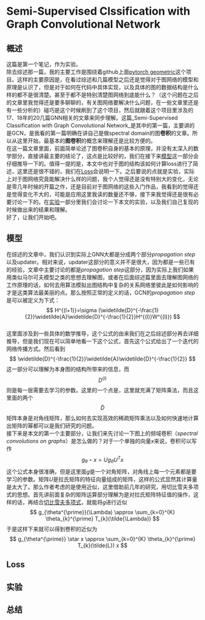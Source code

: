 # Semi-Supervised Clssification with Graph Convolutional Network

## 概述
  
这篇是第一个笔记，作为实验。  
    除去综述那一篇，我的主要工作是围绕着github上面[pytorch geometric](https://github.com/rusty1s/pytorch_geometric)这个项目。这样的主要原因是，在看过综述和几篇模型之后还是觉得对于图网络的模型和原理是认识了，但是对于如何在代码中具体实现，以及具体的图的数据结构是什么样的都不是很清楚。甚至于都不是特别清楚图网络到底能什么？（这个问题在之后的文章里我觉得还是要多聊聊的，有关图网络要解决什么问题，在一些文章里还是有一些分析的）碰巧是这个时候刷到了这个项目，然后就跟着这个项目里涉及的17、18年的20几篇GNN相关的文章来同步理解。这篇_Semi-Supervised Classification with Graph Convolutional Network_是其中的第一篇，主要讲的是GCN，是我看的第一篇明确在讲自己是做spectral domain的图**卷积**的文章。所以从这里开始，最基本的**图卷积**的概念来理解还是比较方便的。    
    在这一篇文章里面，前面简单论述了图卷积自身的基本的原理，并没有太深入的数学部分，直接讲最主要的结论了，这点是比较好的，我们在接下来[模型](##模型)这一部分会仔细推导一下的。值得一提的是，本文中也对于图的结构该如何计算loss进行了简述，这里还是很不错的，我们在[Loss](##Loss)会说明一下。之后要说的点就是实验，实际上对于图网络究竟能解决什么样的问题，我个人觉得还是没有特别大的变化，无论是零几年时候的开篇之作，还是目前对于图网络的这些入门作品，我看到的觉得还是觉得变化不大的，可能是应用这里我读的数量还不够，接下来我觉得还是很有必要讨论一下的。在[实验](##实验)一部分里我们会讨论一下本文的实验，以及我们自己复现的时候做出来的结果和理解。  
    好了，让我们开始吧。  

## 模型

在综述的文章中，我们认识到实际上GNN大都是分成两个部分*propagation step*以及updater。相对来说，updater这部分的意义并不是很大，因为都是一些已有的经验，文章中主要讨论的都是*propagation step*这部分，因为实际上我们如果用类似马尔可夫模型之类的思想去理解图，或者在后面综述篇里面去理解图网络的工作原理的话，如何去用算法模拟出图结构中复杂的关系网络里彼此是如何影响的才是这类算法最美丽的点。那么按照正常的定义的话，GCN的*propagation step*是可以被定义为下式：
$$ H^{(l+1)}=\sigma (\widetilde{D}^{-\frac{1}{2}}\widetilde{A}\widetilde{D}^{-\frac{1}{2}}H^{(l)}W^{(l)}) $$  
这里面涉及到一些具体的数学推导，这个公式的由来我们在之后综述部分再去详细推导，但是我们现在可以简单地看一下这个公式，首先这个公式给出了一个迭代的网络传播方式。然后看到$$ \widetilde{D}^{-\frac{1}{2}}\widetilde{A}\widetilde{D}^{-\frac{1}{2}} $$这一部分可以理解为本身图的结构所带来的信息，而$$  D^{(l)} $$则是每一层需要去学习的参数。这里的一个点是，这里就充满了矩阵乘法，而且这里面的两个$$ \widetilde{D} $$矩阵本身是对角线矩阵，那么如何去实现高效的稀疏矩阵乘法以及如何快速地计算出矩阵的幂都可以是我们研究的问题。  
接下来是本文的第一个主要部分，让我们来先讨论一下图上的频域卷积（*spectral convolutions on graphs*）是怎么做的？对于一个单独的向量*x*来说，卷积可以写作
$$ g_{\theta }\star x=Ug_{\theta }U^{T}x  $$
这个公式本身很准确，但是这里面*g*是一个对角矩阵，对角线上每一个元素都是要学习的参数。矩阵*U*是拉氏矩阵的特征向量组成的矩阵，这样的公式显然其计算量是太大了。那么作者考虑的是使用近似，这里借助前几年的研究，用切比雪夫多项式的思想。首先讲前面复杂的矩阵运算部分理解为是对拉氏矩阵特征值的操作，这样的话，再结合[切比雪夫多项式](https://en.wikipedia.org/wiki/Chebyshev_polynomials)，就能将*g*进行近似
$$ g_{\theta^{\prime}}(\Lambda) \approx \sum_{k=0}^{K} \theta_{k}^{\prime} T_{k}(\tilde{\Lambda}) $$
于是这样下来就可以得到卷积的近似为
$$ g_{\theta^{\prime}} \star x \approx \sum_{k=0}^{K} \theta_{k}^{\prime} T_{k}(\tilde{L}) x $$

## Loss

## 实验

## 总结
